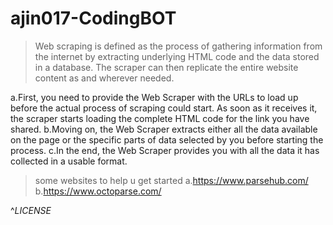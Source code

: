 # ajin017-CodingBOT
>Web scraping is defined as the process of gathering information from the internet by extracting underlying HTML code and the data stored in a database. The scraper can then replicate the entire website content as and wherever needed.

a.First, you need to provide the Web Scraper with the URLs to load up before the actual process of scraping could start. As soon as it receives it, the scraper starts loading the complete HTML code for the link you have shared.
b.Moving on, the Web Scraper extracts either all the data available on the page or the specific parts of data selected by you before starting the process.
c.In the end, the Web Scraper provides you with all the data it has collected in a usable format.


>some websites to help u get started
a.https://www.parsehub.com/
b.https://www.octoparse.com/



^*LICENSE*
